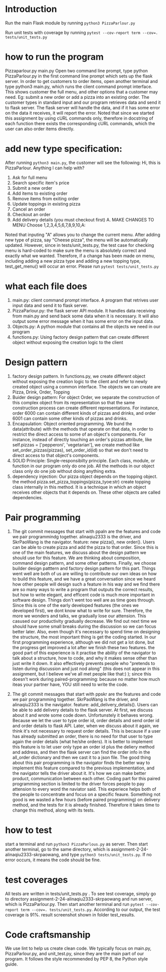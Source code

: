 # Introduction

Run the main Flask module by running `python3 PizzaParlour.py`

Run unit tests with coverage by running `pytest --cov-report term --cov=. tests/unit_tests.py`

# how to run the program
Pizzaparlour.py main.py 
Open two command line prompt, type python PizzaParlour.py in the first command line prompt which sets up the flask server. In order to get customers to order items, open another terminal and type python3 main.py, which runs the client command prompt interface. This shows customer the full menu, and other options that a customer may need. Eg: submit a new order or add a pizza into an existing order.
The customer types in standard input and our program retrieves data and send it to flask server. The flask server will handle the data, and if it has some error on the data it receives, it will report the error. 
Noted that since we started this assignment by using cURL commands only, therefore in docstring of each function there exists the corresponding cURL commands, which the user can also order items directly.  

# add new type specification: 
After running `python3 main.py`, the customer will see the following:
Hi, this is PizzaParlour. Anything I can help with?
1. Ask for full menu
2. Search specific item's price
3. Submit a new order
4. Add items to existing order
5. Remove items from exiting order
6. Update toppings in existing pizza
7. Cancel an order
8. Checkout an order
9. Add delivery details (you must checkout first)
A. MAKE CHANGES TO MENU
Choose 1,2,3,4,5,6,7,8,9,10,A: 

Noted that inputing "A" allows you to change the current menu. After adding new type of pizza, say "Cheese pizza", the menu will be automatically updated. However, since in tests/unit_tests.py, the test case for checking menu is hard-coded to make sure the menu is absolutely correct and exactly what we wanted. Therefore, if a change has been made on menu, including adding a new pizza type and adding a new topping type, test_get_menu() will occur an error. 
Please run `pytest tests/unit_tests.py`

# what each file does
1. main.py: client command prompt interface. A program that retrives user input data and send it to flask server. 
2. PizzaParlour.py: the flask server API module. It handles data receiving from main.py and send back some data when it is necessary. It will also output some error message when it has some error on the input data. 
3. Objects.py: A python module that contains all the objects we need in our program
4. functions.py: Using factory design pattern that can create different object without exposing the creation logic to the client

# Design pattern
1. factory design pattern. In functions.py, we create different object without exposing the creation logic to the client and refer to newly created object using a common interface. The objects we can create are Pizza, Drink, Order, Topping
2. Buider design pattern: For object Order, we separate the construction of this complex object from its representation so that the same construction process can create different representations. For instance, order 6000 can contain different kinds of pizzas and drinks, and order 6001 can contain some other kinds of pizzas and drinks. 
3. Encapsulation: Object oriented programming. We bund the data(attribute) with the methods that operate on that data, in order to restrict the direct access to some of an object's components. For instance, instead of directly touching an order's pizzas attribute, like self.pizzas = ['pepperoni', 'vegetarian'], we create method like set_order_pizzas(pizzas), set_order_id(id) so that we don't need to direct access to that object's components.
4. SOLID Principle: Single-responsibilty principle. Each class, module, or function in our program only do one job. All the methods in our object class only do one job without doing anything extra.
5. dependency injection: Our pizza object depends on the topping object. the method pizza.set_pizza_toppings(pizza_tyoe:str) create topping class internally in this method. It is a technique in which an object receives other objects that it depends on. These other objects are called dependencies.

# Pair programming
1. The git commit messages that start with ppaln are the features and code we pair programmindg together. alinaqiu2333 is the driver, and SkrPaoWang is the navigator.
feature: new pizza(), new order(). Users can be able to create pizza and add the pizza to that order.
Since this is one of the main features, we discuss about the design pattern we should use for this feature. We are thinking about composition, command design pattern, and some other patterns. Finally, we choose builder design patttern and factory design pattern for this part. Things went well are both of us are willing to contribute our own ideas on how to build this feature, and we have a great conversation since we heard how other people will design such a feature in his way and we find there are so many ways to write a program that outputs the correct results, but how to write elegant, and efficent code is much more important in software design. Things don't went too well are as time goes through. Since this is one of the early developed features (the ones we developed first), we dont know what to write for sure. Therefore, the more we wonders and talks, we gradually lose our attension. This casused our productivity gradually decrease. We find out next time we should have some small breaks during the discussion so we can focus better later. Also, even though it's necessary to spend time on designing the structure, the most important thing is get the coding started. In our first programming experience, although we did not get a lot done, but the progress get improved a lot after we finish these two features. the good part of this experience is it practise the ability of the navigator to talk about a structure, how to code, and why it makes sense other than just write it down. It also effectively prevents people who "pretends to listen during discussion and just nod along" (this does not appear in this assignment, but I believe we've all met people like that:) ); since this doesn't work during paired-programming: because no matter how much iteas your partner have, YOU still need to write the code.

2. The git commit messages that start with ppskr are the features and code we pair programming together. SkrPaoWang is the driver, and alinaqiu2333 is the navigator.
feature: add_delivery_details(). Users can be able to add delivery details to the flask server.
At first, we discuss about it and wrote some code down. Unfortunstely it behaves wrong. Because we let the user to type order id, order details and send order id and order details to flask API. Later, when we discuss about it again, we think it's not necessary to request order details. This is because if a user has already submitted an order, there is no need for that user to type again the order details (what he/she orders). It is better to implement this feature is to let user only type an order id plus the deliery method and address, and then the flask server can find the order info in the all_order dictionary and then we cast it to a json file. The good thing about this pair programming is the navigator finds the better way to implement this feature compared to the previous implementation, and the navigator tells the driver about it. It's how we can make better product, communication between each other. Coding part for this paired programming section is limited to the driver forces people to pay attension to every word the naviator said. This experiece helps both of the people to concentrate and focus on a specific feaure. Something not good is we wasted a few hours (before paired programming) on delivery method, and the tests for it is already finished. Therefore it takes time to change this method, along with its tests. 

# how to test
start a terminal and run `python3 PizzaParlous.py` as server. Then start another terminal, go to the same directory, which is assignment-2-24-alinaqiu2333-skrpaowang, and type `python3 tests/unit_tests.py`. If no error occurs, it means the code should be fine. 

# test coverages
All tests are written in tests/unit_tests.py . To see test coverage, simply go to directory assignment-2-24-alinaqiu2333-skrpaowang and run server, which is PizzaParlour.py. Then start another terminal and run `pytest --cov-report term --cov=. tests/unit_tests.py`. According to our output, the test coverage is 91%. result screenshot shown in folder test_results. 

# Code craftsmanship
We use 
lint to help us create clean code. We typically focus on main.py, PizzaParlour.py, and unit_test.py, since
they are the main part of our program.  It follows the style recommended by PEP 8, the Python style guide.
